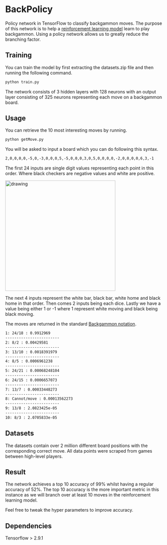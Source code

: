 # BackPolicy

Policy network in TensorFlow to classify backgammon moves. The purpose of this network is to help a [reinforcement learning model](https://github.com/SimonG5/BackGS) learn to play backgammon. Using a policy network allows us to greatly reduce the branching factor.

## Training

You can train the model by first extracting the datasets.zip file and then running the following command.

```bash
python train.py
```

The network consists of 3 hidden layers with 128 neurons with an output layer consisting of 325 neurons representing each move on a backgammon board.

## Usage

You can retrieve the 10 most interesting moves by running.

```bash
python getMove.py
```

You will be asked to input a board which you can do following this syntax.

```bash
2,0,0,0,0,-5,0,-3,0,0,0,5,-5,0,0,0,3,0,5,0,0,0,0,-2,0,0,0,0,6,3,-1
```

The first 24 inputs are single digit values representing each point in this order. Where black checkers are negative values and white are positive.

<img src="https://upload.wikimedia.org/wikipedia/commons/thumb/0/03/Bg-start.svg/1200px-Bg-start.svg.png" alt="drawing" width="350"/>

The next 4 inputs represent the white bar, black bar, white home and black home in that order.
Then comes 2 inputs being each dice. Lastly we have a value being either 1 or -1 where 1 represent white moving and black being black moving.

The moves are returned in the standard [Backgammon notation](https://thegammonpress.com/backgammon-notation/).

```bash
1: 24/18 : 0.9912969
------------------------
2: 8/2 : 0.00429581
------------------------
3: 13/10 : 0.0018391979
------------------------
4: 8/5 : 0.0006961238
------------------------
5: 24/21 : 0.00068248104
------------------------
6: 24/15 : 0.0006657073
------------------------
7: 13/7 : 0.00033448273
------------------------
8: Cannot/move : 0.00013562273
------------------------
9: 13/8 : 2.0823425e-05
------------------------
10: 8/3 : 2.0705833e-05
```

## Datasets

The datasets contain over 2 million different board positions with the corresponding correct move. All data points were scraped from games between high-level players.

## Result

The network achieves a top 10 accuracy of 99% whilst having a regular accuracy of 52%. The top 10 accuracy is the more important metric in this instance as we will branch over at least 10 moves in the reinforcement learning model.

Feel free to tweak the hyper parameters to improve accuracy.

## Dependencies

Tensorflow > 2.9.1

